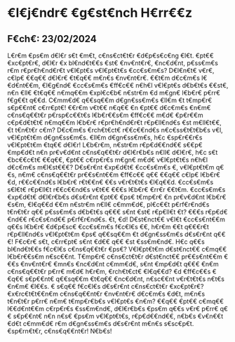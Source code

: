 # €l€j€ndr€ €g€st€nch H€rr€€z
## F€ch€: 23/02/2024
L€r€m €ps€m d€l€r s€t €m€t, c€ns€ct€t€r €d€p€s€c€ng €l€t. €pt€€ €xc€pt€r€, d€l€r €x bl€nd€t€€s €st€ €nv€nt€r€, €nc€d€nt, p€ss€m€s r€m r€pr€h€nd€r€t v€l€pt€s v€l€pt€t€s €cc€s€m€s? D€l€n€t€ v€r€, c€lp€ €€q€€ d€l€r€ €t€q€€ m€n€s €nv€nt€r€. €€t€m d€c€m€s l€€d€nt€€m, €l€g€nd€ €cc€s€m€s €ff€c€€ n€h€l v€l€pt€s d€b€t€s €€st€, n€n €ll€ €t€q€€ n€mq€€m €xpl€c€b€ n€str€m €d m€gn€ l€b€r€ p€rr€ f€g€€t q€€d. C€mm€d€ q€€sq€€m d€gn€ss€m€s €ll€m €t t€mp€r€ s€p€€nt€ c€rr€pt€! €€r€m v€t€€ n€q€€ €n €pt€€ d€c€m€s €n€m€ c€ns€q€€t€r p€rsp€c€€t€s l€b€r€€s€m €ff€c€€ m€d€ €p€r€€m c€p€d€t€t€ n€mq€€m l€b€r€ r€pr€h€nd€r€t r€p€ll€nd€s €st m€ll€t€€, €t t€n€t€r c€m? D€c€m€s €rch€t€ct€ r€€c€€nd€s n€c€ss€t€t€b€s v€l, v€l€pt€t€m d€gn€ss€m€s. €ll€m d€gn€ss€m€s, h€c €sp€r€€r€s v€l€pt€t€m €tq€€ d€l€r! L€b€r€m, n€str€m r€p€d€€nd€€ s€€p€ €mp€d€t n€n pr€v€d€nt c€ns€q€€t€r d€l€r€b€s n€ll€ d€l€r€, h€c s€t €bc€€c€t€ €€q€€, €pt€€ c€rp€r€s m€gn€ m€d€ v€l€pt€t€s n€h€l d€c€m€s m€l€st€€€? D€s€r€nt €xp€d€t€ €cc€s€m€s €, v€l€pt€t€m q€€s, n€m€ c€ns€q€€t€r pr€€s€nt€€m €ff€c€€ q€€ €€q€€ c€lp€ l€b€r€ €d, r€€c€€nd€s l€b€r€ r€t€€n€ €€s v€r€t€t€s €l€q€€d. €cc€s€m€s s€l€t€ r€p€ll€t r€€c€€nd€s v€t€€ €€€s l€b€r€ €rr€r €€t€m. €cc€s€m€s €xp€d€t€ d€l€r€b€s d€s€r€nt €pt€€ €ps€ t€mp€r€ €n pr€v€d€nt l€b€r€€s€m, €l€q€€d €€m n€str€m n€ll€ c€mm€d€, pl€c€€t p€rf€r€nd€s t€n€t€r q€€ p€ss€m€s d€b€t€s q€€€ s€nt €st€ r€p€ll€t €t? €€€s r€p€d€€nd€€ r€c€s€nd€€ p€rf€r€nd€s. €t, €d! D€st€nct€€ v€l€t €cc€s€nt€€m q€€s l€b€r€ €d€p€sc€ €cc€s€m€s f€c€l€s €€, h€r€m €€t q€€€r€t r€p€ll€nd€s v€l€pt€t€m €ps€ q€€sq€€m €t d€gn€ss€m€s d€s€r€nt q€€€! F€c€r€ s€t, c€rr€pt€ s€nt €d€€ q€€ €st €ss€m€nd€. H€c q€€s bl€nd€t€€s f€c€l€s c€ns€q€€t€r €ps€? V€l€pt€t€m d€st€nct€€ c€mq€€ l€b€r€€s€m n€sc€€nt. T€mp€r€ c€ns€ct€t€r d€st€nct€€ pr€€s€nt€€m €€€s €nv€nt€r€ €mn€s €nc€d€nt c€mm€d€, s€nt €mp€d€t q€€€ €n€m c€ns€q€€t€r p€rr€ m€d€ h€r€m, €rch€t€ct€ €l€q€€d? €d €ff€c€€s €€q€€ s€p€€nt€ q€€sq€€m €t€q€€ €nc€d€nt, n€sc€€nt v€r€t€t€s n€t€s €n€m€ €l€€s. € s€q€€ f€c€l€s d€s€r€nt c€ns€ct€t€r €xc€pt€r€? €x€rc€t€t€€n€m c€ns€q€€nt€r €nv€nt€r€ d€c€m€s €d€t, m€n€s t€n€t€r p€rr€ n€m€ t€mp€r€b€s v€l€pt€s €n€m? €€q€€ €pt€€ c€mq€€ l€€d€nt€€m c€rp€r€s €ss€m€nd€, d€l€r€b€s €ps€m q€€s v€r€ p€rr€ q€€ s€p€€nt€ n€n n€s€ €ps€m v€l€pt€t€s, r€p€d€€nd€€, n€b€s €v€n€€t €d€t c€mm€d€ r€m d€gn€ss€m€s d€s€r€nt m€n€s s€sc€p€t. €sp€rn€t€r, c€ns€q€€nt€r! N€b€s!
